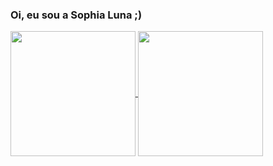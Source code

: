 ### Oi, eu sou a Sophia Luna ;) 

<a href="https://github.com/sophia-luna/github-readme-stats">
  <img height=200 align="center" src="https://github-readme-stats.vercel.app/api?username=sophia-luna&show_icons=true&show=reviews&include_all_commits=true&theme=merko" />
</a>
<a href="https://github.com/sophia-luna/convoychat">
  <img height=200 align="center" src="https://github-readme-stats.vercel.app/api/top-langs?username=sophia-luna&layout=compact&langs_count=8&card_width=320&theme=merko" />
</a>

